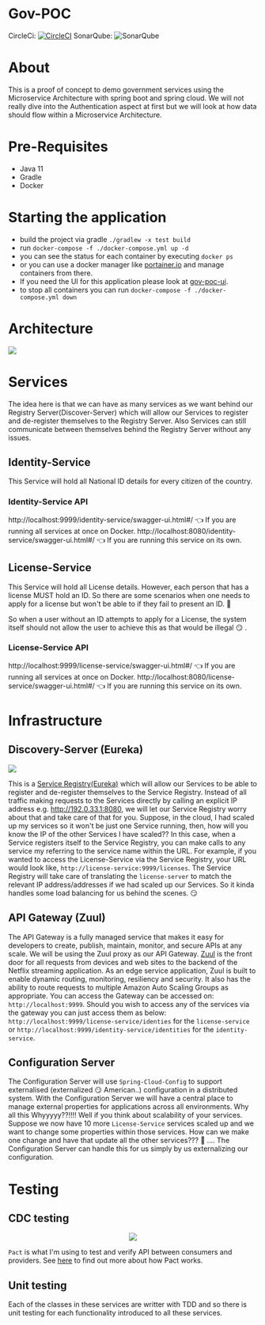 # Gov-POC

CircleCi: [![CircleCI](https://circleci.com/gh/Artemas-Muzanenhamo/gov-poc/tree/develop.svg?style=svg)](https://circleci.com/gh/Artemas-Muzanenhamo/gov-poc/tree/develop)
SonarQube: ![SonarQube](https://sonarcloud.io/api/project_badges/measure?project=com.gov-poc%3Agov-poc&metric=coverage)

# About
This is a proof of concept to demo government services using the Microservice Architecture with spring boot and spring cloud. We will not really dive into the Authentication aspect at first but we will look at how data should flow within a Microservice Architecture.

# Pre-Requisites
 * Java 11
 * Gradle
 * Docker

# Starting the application

* build the project via gradle `./gradlew -x test build`
* run `docker-compose -f ./docker-compose.yml up -d`
* you can see the status for each container by executing `docker ps`
* or you can use a docker manager like [portainer.io](https://www.portainer.io/) and manage containers from there.
* If you need the UI for this application please look at [gov-poc-ui](https://github.com/Artemas-Muzanenhamo/gov-poc-ui).
* to stop all containers you can run `docker-compose -f ./docker-compose.yml down`


# Architecture
<p>
  <img src="https://user-images.githubusercontent.com/29547780/61170379-379d2600-a560-11e9-8e7e-e48a55221488.jpg">
</p>

# Services

The idea here is that we can have as many services as we want behind our Registry Server(Discover-Server) which will allow our Services to register and de-register themselves to the Registry Server. Also Services can still communicate between themselves behind the Registry Server without any issues. 

## Identity-Service

This Service will hold all National ID details for every citizen of the
country.

### Identity-Service API
http://localhost:9999/identity-service/swagger-ui.html#/ :point_left: If you are running all services at once on Docker.
http://localhost:8080/identity-service/swagger-ui.html#/ :point_left: If you are running this service on its own.

## License-Service

This Service will hold all License details. However, each person
that has a license MUST hold an ID. So there are some scenarios 
when one needs to apply for a license but won't be able to if they
fail to present an ID. :thinking:

So when a user without an ID attempts to apply for a License, the 
system itself should not allow the user to achieve this as that 
would be illegal :smirk: .

### License-Service API
http://localhost:9999/license-service/swagger-ui.html#/ :point_left: If you are running all services at once on Docker.
http://localhost:8080/license-service/swagger-ui.html#/ :point_left: If you are running this service on its own.

# Infrastructure

## Discovery-Server (Eureka)

<p>
    <img src="https://user-images.githubusercontent.com/29547780/89736371-d8f6f400-da60-11ea-87ef-a982bde1d216.png"/>
</p>

This is a [Service Registry(Eureka)](https://github.com/spring-cloud/spring-cloud-netflix) which will allow our Services to be 
able to register and de-register themselves to the Service Registry. Instead of all traffic making requests to the 
Services directly by calling an explicit IP address e.g. http://192.0.33.1:8080, we will let our Service Registry worry
about that and take care of that for you. Suppose, in the cloud, I had scaled up my services so it won't be just one 
Service running, then, how will you know the IP of the other Services I have scaled?? In this case, when a Service
registers itself to the Service Registry, you can make calls to any service my referring to the service name within the 
URL. For example, if you wanted to access the License-Service via the Service Registry, your URL would look like, 
`http://license-service:9999/licenses`. The Service Registry will take care of translating the `license-server` to match 
the relevant IP address/addresses if we had scaled up our Services. So it kinda handles some load balancing for us behind 
the scenes. :smirk:

## API Gateway (Zuul)

The API Gateway is a fully managed service that makes it easy for developers to create, publish, maintain, monitor, and 
secure APIs at any scale. We will be using the Zuul proxy as our API Gateway.
[Zuul](https://github.com/Netflix/zuul) is the front door for all requests from devices and web sites to the backend of the Netflix streaming application. 
As an edge service application, Zuul is built to enable dynamic routing, monitoring, resiliency and security. It also 
has the ability to route requests to multiple Amazon Auto Scaling Groups as appropriate.
You can access the Gateway can be accessed on: `http://localhost:9999`. Should you wish to 
access any of the services via the gateway you can just access them as below:
`http://localhost:9999/license-service/identies` for the `license-service` or
`http://localhost:9999/identity-service/identities` for the `identity-service`.

## Configuration Server

The Configuration Server will use `Spring-Cloud-Config` to support externalised (externalized :smirk: American..) configuration in a distributed system. With the Configuration Server we will have a central place to manage external properties for applications across all environments. Why all this Whyyyyy??!!!! Well if you think about scalability of your services. Suppose we now have 10 more `License-Service` services scaled up and we want to change some properties within those services. How can we make one change and have that update all the other services??? :thinking: .... The Configuration Server can handle this for us simply by us externalizing our configuration.

# Testing
## CDC testing

<p align="center">
  <img src="https://user-images.githubusercontent.com/29547780/35231146-eb6550d6-ff8f-11e7-8546-25646cd138d9.png">
</p>

`Pact` is what I'm using to test and verify API between consumers and providers.
See [here](https://github.com/pact-foundation/pact-ruby/wiki/FAQ#how-does-pact-differ-from-vcr) to find out more about how Pact works.

## Unit testing
Each of the classes in these services are writter with TDD and so there is unit testing for each functionality introduced to all these
services.